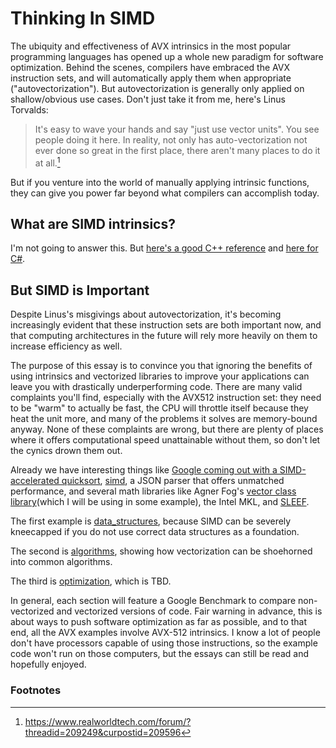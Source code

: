 # Thinking In SIMD

The ubiquity and effectiveness of AVX intrinsics in the most popular programming languages has opened up a whole new paradigm for software optimization. Behind the scenes, compilers have embraced the AVX instruction sets, and will automatically apply them when appropriate ("autovectorization"). But autovectorization is generally only applied on shallow/obvious use cases. Don't just take it from me, here's Linus Torvalds:

>It's easy to wave your hands and say "just use vector units". You see people doing it here. In reality, not only has auto-vectorization not ever done so great in the first place, there aren't many places to do it at all.[^1]

But if you venture into the world of manually applying intrinsic functions, they can give you power far beyond what compilers can accomplish today.

## What are SIMD intrinsics?

I'm not going to answer this. But [here's a good C++ reference](http://const.me/articles/simd/simd.pdf) and [here for C#](https://devblogs.microsoft.com/dotnet/hardware-intrinsics-in-net-core/).

## But SIMD is Important

Despite Linus's misgivings about autovectorization, it's becoming increasingly evident that these instruction sets are both important now, and that computing architectures in the future will rely more heavily on them to increase efficiency as well.

The purpose of this essay is to convince you that ignoring the benefits of using intrinsics and vectorized libraries to improve your applications can leave you with drastically underperforming code. There are many valid complaints you'll find, especially with the AVX512 instruction set: they need to be "warm" to actually be fast, the CPU will throttle itself because they heat the unit more, and many of the problems it solves are memory-bound anyway. None of these complaints are wrong, but there are plenty of places where it offers computational speed unattainable without them, so don't let the cynics drown them out.

Already we have interesting things like [Google coming out with a SIMD-accelerated quicksort](https://opensource.googleblog.com/2022/06/Vectorized%20and%20performance%20portable%20Quicksort.html), [simd](https://github.com/simdjson/simdjson), a JSON parser that offers unmatched performance, and several math libraries like Agner Fog's [vector class library](https://github.com/vectorclass/version2)(which I will be using in some example), the Intel MKL, and [SLEEF](https://github.com/shibatch/sleef).

The first example is [data_structures](data_structures/), because SIMD can be severely kneecapped if you do not use correct data structures as a foundation.

The second is [algorithms](algorithms/), showing how vectorization can be shoehorned into common algorithms. 

The third is [optimization](optimization/), which is TBD.

In general, each section will feature a Google Benchmark to compare non-vectorized and vectorized versions of code. Fair warning in advance, this is about ways to push software optimization as far as possible, and to that end, all the AVX examples involve AVX-512 intrinsics. I know a lot of people don't have processors capable of using those instructions, so the example code won't run on those computers, but the essays can still be read and hopefully enjoyed.


### Footnotes

[^1]: https://www.realworldtech.com/forum/?threadid=209249&curpostid=209596
